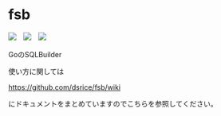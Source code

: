 # fsb
<img src="https://img.shields.io/github/contributors/badges/shields" />　<img src="https://img.shields.io/github/downloads/dsrice/fsb/total" />　<img src="https://img.shields.io/github/stars/dsrice/fsb" />

GoのSQLBuilder

使い方に関しては

https://github.com/dsrice/fsb/wiki

にドキュメントをまとめていますのでこちらを参照してください。
